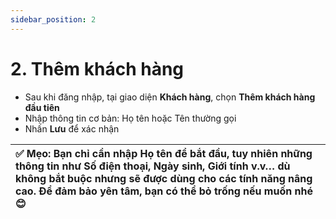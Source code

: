 ```yaml
---
sidebar_position: 2
---
```


# 2. Thêm khách hàng

* Sau khi đăng nhập, tại giao diện **Khách hàng**, chọn **Thêm khách hàng đầu tiên** 
* Nhập thông tin cơ bản: Họ tên hoặc Tên thường gọi
* Nhấn **Lưu** để xác nhận

| ✅ Mẹo: Bạn chỉ cần nhập Họ tên để bắt đầu, tuy nhiên những thông tin như Số điện thoại, Ngày sinh, Giới tính v.v… dù không bắt buộc nhưng sẽ được dùng cho các tính năng nâng cao. Để đảm bảo yên tâm, bạn có thể bỏ trống nếu muốn nhé 😊 |
| :---- |